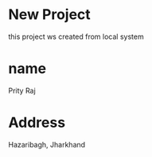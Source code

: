 # New Project
this project ws created from local system

# name
Prity Raj

# Address
Hazaribagh, Jharkhand